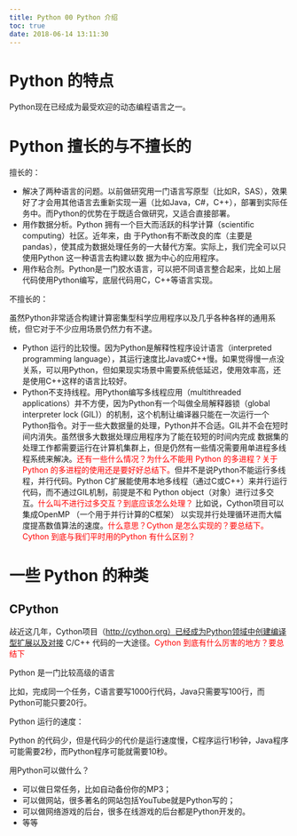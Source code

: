 ```yaml
---
title: Python 00 Python 介绍
toc: true
date: 2018-06-14 13:11:30
---
```

# Python 的特点

Python现在已经成为最受欢迎的动态编程语言之一。





# Python 擅长的与不擅长的

擅长的：

- 解决了两种语言的问题。以前做研究用一门语言写原型（比如R，SAS），效果好了才会用其他语言去重新实现一遍（比如Java，C#，C++），部署到实际任务中。而Python的优势在于既适合做研究，又适合直接部署。
- 用作数据分析。Python 拥有一个巨大而活跃的科学计算（scientific computing）社区。近年来，由 于Python有不断改良的库（主要是pandas），使其成为数据处理任务的一大替代方案。实际上，我们完全可以只使用Python 这一种语言去构建以数 据为中心的应用程序。
- 用作粘合剂。Python是一门胶水语言，可以把不同语言整合起来，比如上层代码使用Python编写，底层代码用C，C++等语言实现。

不擅长的：

虽然Python非常适合构建计算密集型科学应用程序以及几乎各种各样的通用系统，但它对于不少应用场景仍然力有不逮。

- Python 运行的比较慢。因为Python是解释性程序设计语言（interpreted programming language），其运行速度比Java或C++慢。如果觉得慢一点没关系，可以用Python，但如果现实场景中需要系统低延迟，使用效率高，还是使用C++这样的语言比较好。
- Python不支持线程。用Python编写多线程应用（multithreaded applications）并不方便，因为Python有一个叫做全局解释器锁（global interpreter lock (GIL)）的机制，这个机制让编译器只能在一次运行一个Python指令。对于一些大数据量的处理，Python并不合适。GIL并不会在短时间内消失。虽然很多大数据处理应用程序为了能在较短的时间内完成 数据集的处理工作都需要运行在计算机集群上，但是仍然有一些情况需要用单进程多线程系统来解决。<span style="color:red;">还有一些什么情况？为什么不能用 Python 的多进程？关于Python 的多进程的使用还是要好好总结下。</span>但并不是说Python不能运行多线程，并行代码。Python C扩展能使用本地多线程（通过C或C++）来并行运行代码，而不通过GIL机制，前提是不和 Python object（对象）进行过多交互。<span style="color:red;">什么叫不进行过多交互？到底应该怎么处理？</span> 比如说，Cython项目可以集成OpenMP （一个用于并行计算的C框架） 以实现并行处理循环进而大幅度提髙数值算法的速度。<span style="color:red;">什么意思？Cython 是怎么实现的？要总结下。Cython 到底与我们平时用的Python 有什么区别？</span>


# 一些 Python 的种类

## CPython

敁近这几年，Cython项目（http://cython.org）已经成为Python领域中创建编译型扩展以及对接 C/C++ 代码的一大途径。<span style="color:red;">Cython 到底有什么厉害的地方？要总结下</span>










Python 是一门比较高级的语言

比如，完成同一个任务，C语言要写1000行代码，Java只需要写100行，而Python可能只要20行。


Python 运行的速度：

Python 的代码少，但是代码少的代价是运行速度慢，C程序运行1秒钟，Java程序可能需要2秒，而Python程序可能就需要10秒。


用Python可以做什么？

- 可以做日常任务，比如自动备份你的MP3；
- 可以做网站，很多著名的网站包括YouTube就是Python写的；
- 可以做网络游戏的后台，很多在线游戏的后台都是Python开发的。
- 等等
